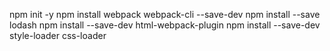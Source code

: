 npm init -y
npm install webpack webpack-cli --save-dev
npm install --save lodash
npm install --save-dev html-webpack-plugin
npm install --save-dev style-loader css-loader